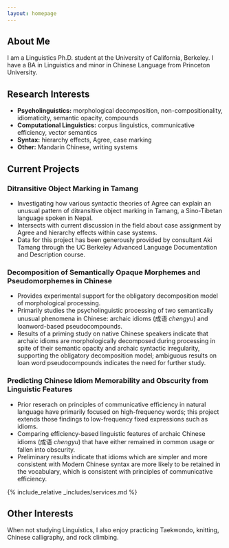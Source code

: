 ```yaml
---
layout: homepage
---
```


## About Me

I am a Linguistics Ph.D. student at the University of California, Berkeley. I have a BA in Linguistics and minor in Chinese Language from Princeton University.

## Research Interests

- **Psycholinguistics:** morphological decomposition, non-compositionality, idiomaticity, semantic opacity, compounds
- **Computational Linguistics:** corpus linguistics, communicative efficiency, vector semantics
- **Syntax:** hierarchy effects, Agree, case marking
- **Other:** Mandarin Chinese, writing systems

## Current Projects

### Ditransitive Object Marking in Tamang
- Investigating how various syntactic theories of Agree can explain an unusual pattern of ditransitive object marking in Tamang, a Sino-Tibetan language spoken in Nepal. 
- Intersects with current discussion in the field about case assignment by Agree and hierarchy effects within case systems. 
- Data for this project has been generously provided by consultant Aki Tamang through the UC Berkeley Advanced Language Documentation and Description course.

### Decomposition of Semantically Opaque Morphemes and Pseudomorphemes in Chinese
- Provides experimental support for the obligatory decomposition model of morphological processing. 
- Primarily studies the psycholinguistic processing of two semantically unusual phenomena in Chinese: archaic idioms (成语 *chengyu*) and loanword-based pseudocompounds. 
- Results of a priming study on native Chinese speakers indicate that archaic idioms are morphologically decomposed during processing in spite of their semantic opacity and archaic syntactic irregularity, supporting the obligatory decomposition model; ambiguous results on loan word pseudocompounds indicates the need for further study.

### Predicting Chinese Idiom Memorability and Obscurity from Linguistic Features
- Prior reserach on principles of communicative efficiency in natural language have primarily focused on high-frequency words; this project extends those findings to low-frequency fixed expressions such as idioms.
- Comparing efficiency-based linguistic features of archaic Chinese idioms (成语 *chengyu*) that have either remained in common usage or fallen into obscurity. 
- Preliminary results indicate that idioms which are simpler and more consistent with Modern Chinese syntax are more likely to be retained in the vocabulary, which is consistent with principles of communicative efficiency. 

{% include_relative _includes/services.md %}

## Other Interests
When not studying Linguistics, I also enjoy practicing Taekwondo, knitting, Chinese calligraphy, and rock climbing.
